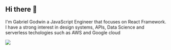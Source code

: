 ## Hi there 👋 
I'm Gabriel Godwin  a JavaScript Engineer that focuses on React Framework. I have a strong interest in design systems, APIs, Data Science and serverless techologies such as AWS and Google cloud

<img style="text-align: right" src="https://media-exp1.licdn.com/dms/image/C4E03AQFkNWuvJ7G2YQ/profile-displayphoto-shrink_100_100/0?e=1611187200&v=beta&t=k0AftFhPtO83671locM3cuPE66RghZ5eZJ4_Zhk4kmU">

<!--
**gabrielgog/gabrielgog** is a ✨ _special_ ✨ repository because its `README.md` (this file) appears on your GitHub profile.



